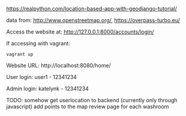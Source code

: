https://realpython.com/location-based-app-with-geodjango-tutorial/

data from: http://www.openstreetmap.org/, https://overpass-turbo.eu/


Access the website at: 
http://127.0.0.1:8000/accounts/login/

If accessing with vagrant:

`vagrant up`

Website URL: http://localhost:8080/home/

User login:
user1 - 12341234


Admin login:
katelynk - 12341234



TODO: 
somehow get userlocation to backend (currently only through javascript)
add points to the map
review page for each washroom